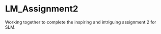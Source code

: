 LM_Assignment2
==============

Working together to complete the inspiring and intriguing assignment 2 for SLM.
